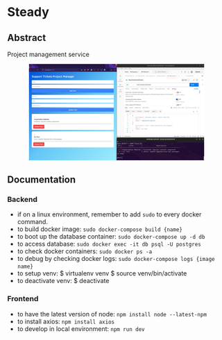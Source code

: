 # Steady

## Abstract

Project management service

<p align="center"><img src="https://github.com/Yehdar/steady/blob/main/demo/demo.png" width="80%"></p>

## Documentation

### Backend

- if on a linux environment, remember to add `sudo` to every docker command.
- to build docker image: `sudo docker-compose build {name}`
- to boot up the database container: `sudo docker-compose up -d db`
- to access database: `sudo docker exec -it db psql -U postgres`
- to check docker containers: `sudo docker ps -a`
- to debug by checking docker logs: `sudo docker-compose logs {image name}`
- to setup venv:
  $ virtualenv venv
  $ source venv/bin/activate
- to deactivate venv:
  $ deactivate

### Frontend

- to have the latest version of node: `npm install node --latest-npm`
- to install axios: `npm install axios`
- to develop in local environment: `npm run dev`
